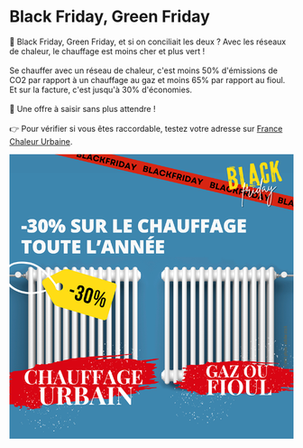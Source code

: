 # Black Friday, Green Friday

💸 Black Friday, Green Friday, et si on conciliait les deux ? Avec les réseaux de chaleur, le chauffage est moins cher et plus vert !\
\
Se chauffer avec un réseau de chaleur, c'est moins 50% d'émissions de CO2 par rapport à un chauffage au gaz et moins 65% par rapport au fioul. Et sur la facture, c'est jusqu'à 30% d'économies.\
\
📢 Une offre à saisir sans plus attendre !\
\
👉 Pour vérifier si vous êtes raccordable, testez votre adresse sur [France Chaleur Urbaine](/).

![](.gitbook/assets/blackfriday.png)
